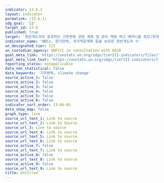 ```yaml
---
indicator: 13.b.1
layout: indicator
permalink: /13-b-1/
sdg_goal: '13'
target_id: 13.b
published: true
target: '최빈개도국의 효과적인 기후변화 관련 계획 및 관리 역량 제고 메카니즘 촉진(취약계층, 여성, 청소년 및 소외집단 포함)'
indicator_name: 'NDCs, 장기전략, 국가적응계획 등을 보유한 최빈개도국 수' 
un_designated_tier: III
un_custodian_agency: UNFCCC in consultation with OECD
goal_meta_link: 'https://unstats.un.org/sdgs/tierIII-indicators/files/Tier3-13-b-01.pdf'
goal_meta_link_text: 'https://unstats.un.org/sdgs/tierIII-indicators/files/Tier3-13-b-01.pdf'
reporting_status: notapplicable
data_non_statistical: false
data_keywords: '기후변화, climate change'
source_active_1: false
source_active_2: false
source_active_3: false
source_active_4: false
source_active_5: false
source_active_6: false
indicator_sort_order: 13-bb-01
data_show_map: false
graph_type: line
source_url_text_1: Link to source
source_url_text_2: Link to Source
source_url_3: Link to source
source_url_text_4: Link to source
source_url_text_5: Link to source
source_url_text_6: Link to source
source_active_7: false
source_url_text_7: Link to source
source_active_8: false
source_url_text_8: Link to source
source_active_9: false
source_url_text_9: Link to source
title: Untitled
---
```

